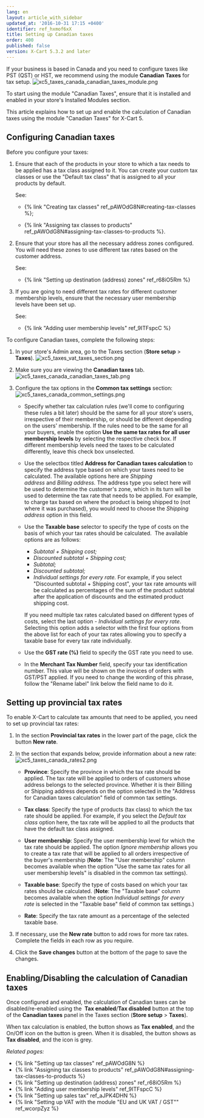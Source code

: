 ```yaml
---
lang: en
layout: article_with_sidebar
updated_at: '2016-10-31 17:15 +0400'
identifier: ref_hxmof6xX
title: Setting up Canadian taxes
order: 400
published: false
version: X-Cart 5.3.2 and later
---
```

If your business is based in Canada and you need to configure taxes like PST (QST) or HST, we recommend using the module **Canadian Taxes** for tax setup. 
    ![xc5_taxes_canada_canadian_taxes_module.png]({{site.baseurl}}/attachments/ref_hxmof6xX/xc5_taxes_canada_canadian_taxes_module.png?effects=drop-shadow)
    
To start using the module "Canadian Taxes", ensure that it is installed and enabled in your store's Installed Modules section.

This article explains how to set up and enable the calculation of Canadian taxes using the module "Canadian Taxes" for X-Cart 5. 

## Configuring Canadian taxes

Before you configure your taxes:

1.  Ensure that each of the products in your store to which a tax needs to be applied has a tax class assigned to it. You can create your custom tax classes or use the "Default tax class" that is assigned to all your products by default. 

    See:
    
    *   {% link "Creating tax classes" ref_pAWOdG8N#creating-tax-classes %};
    
    *   {% link "Assigning tax classes to products" ref_pAWOdG8N#assigning-tax-classes-to-products %}.

2.  Ensure that your store has all the necessary address zones configured. You will need these zones to use different tax rates based on the customer address.
    
    See:
    
    *   {% link "Setting up destination (address) zones" ref_r68iO5Rm %}
    
3.  If you are going to need different tax rates for different customer membership levels, ensure that the necessary user membership levels have been set up. 
    
    See:
    
    *   {% link "Adding user membership levels" ref_9ITFspcC %}

To configure Canadian taxes, complete the following steps:

1.  In your store's Admin area, go to the Taxes section (**Store setup** > **Taxes**).
    ![xc5_taxes_vat_taxes_section.png]({{site.baseurl}}/attachments/ref_hxmof6xX/xc5_taxes_vat_taxes_section.png?effects=drop-shadow)
    
2.  Make sure you are viewing the **Canadian taxes** tab.
    ![xc5_taxes_canada_canadian_taxes_tab.png]({{site.baseurl}}/attachments/ref_hxmof6xX/xc5_taxes_canada_canadian_taxes_tab.png?effects=drop-shadow)

3.  Configure the tax options in the **Common tax settings** section:
    ![xc5_taxes_canada_common_settings.png]({{site.baseurl}}/attachments/ref_hxmof6xX/xc5_taxes_canada_common_settings.png)

    *   Specify whether tax calculation rules (we'll come to configuring these rules a bit later) should be the same for all your store's users, irrespective of their membership, or should be different depending on the users' membership. If the rules need to be the same for all your buyers, enable the option **Use the same tax rates for all user membership levels** by selecting the respective check box. If different membership levels need the taxes to be calculated differently, leave this check box unselected.
    
    *   Use the selectbox titled **Address for Canadian taxes calculation** to specify the address type based on which your taxes need to be calculated. The available options here are _Shipping address_ and _Billing address._ The address type you select here will be used to determine the customer's zone, which in its turn will be used to determine the tax rate that needs to be applied. For example, to charge tax based on where the product is being shipped to (not where it was purchased), you would need to choose the _Shipping address_ option in this field.
    
    *   Use the **Taxable base** selector to specify the type of costs on the basis of which your tax rates should be calculated. 
        The available options are as follows:
        *   _Subtotal + Shipping cost;_
        *   _Discounted subtotal + Shipping cost;_
        *   _Subtotal;_
        *   _Discounted subtotal;_
        *   _Individual settings for every rate._ For example, if you select "Discounted subtotal + Shipping cost", your tax rate amounts will be calculated as percentages of the sum of the product subtotal after the application of discounts and the estimated product shipping cost. 

        If you need multiple tax rates calculated based on different types of costs, select the last option - _Individual settings for every rate_. Selecting this option adds a selector with the first four options from the above list for each of your tax rates allowing you to specify a taxable base for every tax rate individually.
    
    *   Use the **GST rate (%)** field to specify the GST rate you need to use.
    
    *   In the **Merchant Tax Number** field, specify your tax identification number. This value will be shown on the invoices of orders with GST/PST applied. If you need to change the wording of this phrase, follow the "Rename label" link below the field name to do it.

## Setting up provincial tax rates

To enable X-Cart to calculate tax amounts that need to be applied, you need to set up provincial tax rates:

1.  In the section **Provincial tax rates** in the lower part of the page, click the button **New rate**.
    
2.  In the section that expands below, provide information about a new rate:
    ![xc5_taxes_canada_rates2.png]({{site.baseurl}}/attachments/ref_hxmof6xX/xc5_taxes_canada_rates2.png)
    
     *   **Province**: Specify the province in which the tax rate should be applied. The tax rate will be applied to orders of customers whose address belongs to the selected province. Whether it is their Billing or Shipping address depends on the option selected in the "Address for Canadian taxes calculation" field of common tax settings.
     
     *   **Tax class**: Specify the type of products (tax class) to which the tax rate should be applied. For example, if you select the _Default tax class_ option here, the tax rate will be applied to all the products that have the default tax class assigned. 
     
     *   **User membership**: Specify the user membership level for which the tax rate should be applied. The option _Ignore membership_ allows you to create a tax rate that will be applied to all orders irrespective of the buyer's membership (**Note**: The "User membership" column becomes available when the option "Use the same tax rates for all user membership levels" is disabled in the common tax settings).
     
    *   **Taxable base**: Specify the type of costs based on which your tax rates should be calculated. (**Note**: The "Taxable base" column becomes available when the option _Individual settings for every rate_ is selected in the "Taxable base" field of common tax settings.)
    
    *   **Rate**: Specify the tax rate amount as a percentage of the selected taxable base.

3.  If necessary, use the **New rate** button to add rows for more tax rates. Complete the fields in each row as you require.

4.  Click the **Save changes** button at the bottom of the page to save the changes.
    

## Enabling/Disabling the calculation of Canadian taxes

Once configured and enabled, the calculation of Canadian taxes can be disabled/re-enabled using the  **Tax enabled**/**Tax disabled** button at the top of the **Canadian taxes** panel in the Taxes section (**Store setup** > **Taxes**). 

When tax calculation is enabled, the button shows as **Tax enabled**, and the On/Off icon on the button is green. When it is disabled, the button shows as **Tax disabled**, and the icon is grey.



_Related pages:_

*   {% link "Setting up tax classes" ref_pAWOdG8N %}
*   {% link "Assigning tax classes to products" ref_pAWOdG8N#assigning-tax-classes-to-products %}
*   {% link "Setting up destination (address) zones" ref_r68iO5Rm %}
*   {% link "Adding user membership levels" ref_9ITFspcC %}
*   {% link "Setting up sales tax" ref_aJPK4DHN %}
*   {% link "Setting up VAT with the module "EU and UK VAT / GST"" ref_wcorpZyz %}
  